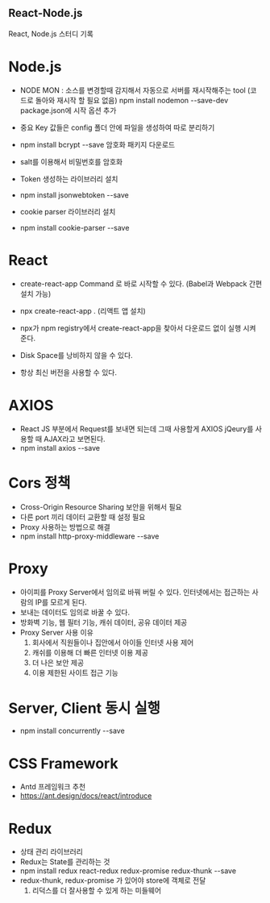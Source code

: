 ## React-Node.js

React, Node.js 스터디 기록

# Node.js
- NODE MON : 소스를 변경할때 감지해서 자동으로 서버를 재시작해주는 tool
            (코드로 돌아와 재시작 할 필요 없음)
            npm install nodemon --save-dev
            package.json에 시작 옵션 추가

- 중요 Key 값들은 config 폴더 안에 파일을 생성하여 따로 분리하기 

- npm install bcrypt --save  암호화 패키지 다운로드 
- salt를 이용해서 비밀번호를 암호화 

- Token 생성하는 라이브러리 설치
- npm install jsonwebtoken --save

- cookie parser 라이브러리 설치
- npm install cookie-parser --save 

# React
- create-react-app Command 로 바로 시작할 수 있다. 
(Babel과 Webpack 간편 설치 가능)

- npx create-react-app . (리액트 앱 설치)
- npx가 npm registry에서 create-react-app을 찾아서 다운로드 없이 실행 시켜준다.
- Disk Space를 낭비하지 않을 수 있다.
- 항상 최신 버전을 사용할 수 있다. 

# AXIOS
- React JS 부분에서 Request를 보내면 되는데
  그때 사용할게 AXIOS jQeury를 사용할 때 AJAX라고 보면된다.
- npm install axios --save

# Cors 정책 
- Cross-Origin Resource Sharing 보안을 위해서 필요
- 다른 port 끼리 데이터 교환할 때 설정 필요 
- Proxy 사용하는 방법으로 해결 
- npm install http-proxy-middleware --save 

# Proxy
- 아이피를 Proxy Server에서 임의로 바꿔 버릴 수 있다. 
  인터넷에서는 접근하는 사람의 IP를 모르게 된다.
- 보내는 데이터도 임의로 바꿀 수 있다.
- 방화벽 기능, 웹 필터 기능, 캐쉬 데이터, 공유 데이터 제공
- Proxy Server 사용 이유
  1. 회사에서 직원들이나 집안에서 아이들 인터넷 사용 제어 
  2. 캐쉬를 이용해 더 빠른 인터넷 이용 제공
  3. 더 나은 보안 제공
  4. 이용 제한된 사이트 접근 기능 

# Server, Client 동시 실행 
- npm install concurrently --save

# CSS Framework
- Antd 프레임워크 추천
- https://ant.design/docs/react/introduce 

# Redux
- 상태 관리 라이브러리 
- Redux는 State를 관리하는 것
- npm install redux react-redux redux-promise redux-thunk --save
- redux-thunk, redux-promise 가 있어야 store에 객체로 전달 
  1. 리덕스를 더 잘사용할 수 있게 하는 미들웨어
